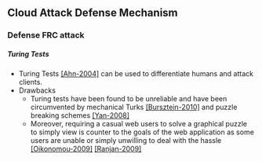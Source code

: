 ## Cloud Attack Defense Mechanism

### Defense FRC attack
##### Turing Tests
- Turing Tests [[Ahn-2004]](http://dl.acm.org/citation.cfm?id=966390) can be used to differentiate humans and attack clients.
- Drawbacks
    - Turing tests have been found to be unreliable and have been circumvented by mechanical Turks [[Bursztein-2010]](http://dl.acm.org/citation.cfm?id=1849987) and puzzle breaking schemes [[Yan-2008]](http://dl.acm.org/citation.cfm?id=1455839)
    - Moreover, requiring a casual web users to solve a graphical puzzle to simply view is counter to the goals of the web application as some users are unable or simply unwilling to deal with the hassle [[Oikonomou-2009]](http://ieeexplore.ieee.org/xpls/abs_all.jsp?arnumber=5199191&tag=1) [[Ranjan-2009]](http://ieeexplore.ieee.org/xpls/abs_all.jsp?arnumber=4555692)
    